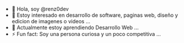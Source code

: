 - 👋 Hola, soy @renz0dev
 - 👀 Estoy interesado en desarrollo de software, paginas web, diseño y edicion de imagenes o videos ...
 - 🌱 Actualmente estoy aprendiendo Desarrollo Web ...
 - ⚡ Fun fact: Soy una persona curiosa y un poco competitiva ...
 
 <!---
 renz0dev/renz0dev is a ✨ special ✨ repository because its `README.md` (this file) appears on your GitHub profile.
 You can click the Preview link to take a look at your changes.
 --->
